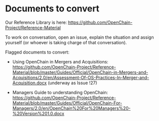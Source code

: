 # Documents to convert
Our Reference Library is here:
<https://github.com/OpenChain-Project/Reference-Material>

To work on conversation, open an issue, explain the situation and assign yourself (or whoever is taking charge of that conversation).

Flagged documents to convert:

* Using OpenChain in Mergers and Acquisitions:
<https://github.com/OpenChain-Project/Reference-Material/blob/master/Guides/Official/OpenChain-in-Mergers-and-Acquisitions/2.0/en/Assessment-Of-OS-Practices-In-Merger-and-Acquisition.docx>
(underway as Issue !27)

* Managers Guide to understanding OpenChain:
<https://github.com/OpenChain-Project/Reference-Material/blob/master/Guides/Official/OpenChain-For-Managers/2.0/en/OpenChain%20For%20Managers%20-%20Version%201.0.docx> 

